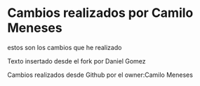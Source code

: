 # Cambios realizados por Camilo Meneses

estos son los cambios que he realizado

Texto insertado desde el fork por Daniel Gomez

Cambios realizados desde Github por el owner:Camilo Meneses
